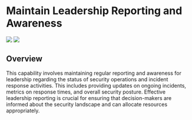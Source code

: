 # Maintain Leadership Reporting and Awareness
![](https://img.shields.io/badge/Phase-Operations_%28P0007%29-blue)&nbsp;![](https://img.shields.io/badge/Category-General-blue)
## Overview
This capability involves maintaining regular reporting and awareness for leadership regarding the status of security operations and incident response activities. This includes providing updates on ongoing incidents, metrics on response times, and overall security posture. Effective leadership reporting is crucial for ensuring that decision-makers are informed about the security landscape and can allocate resources appropriately.